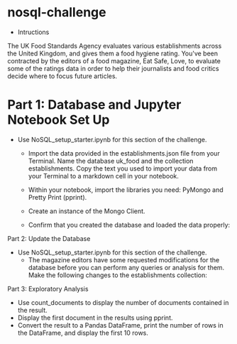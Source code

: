 # nosql-challenge
- Intructions

The UK Food Standards Agency evaluates various establishments across the United Kingdom, and gives them a food hygiene rating. You've been contracted by the editors of a food magazine, Eat Safe, Love, to evaluate some of the ratings data in order to help their journalists and food critics decide where to focus future articles.


# Part 1: Database and Jupyter Notebook Set Up 
- Use NoSQL_setup_starter.ipynb for this section of the challenge.

  	- Import the data provided in the establishments.json file from your Terminal. Name the database uk_food and the collection establishments. Copy the text you used 	     to import your data from your Terminal to a markdown cell in your notebook.

	- Within your notebook, import the libraries you need: PyMongo and Pretty Print (pprint).

	- Create an instance of the Mongo Client.

	-  Confirm that you created the database and loaded the data properly:


Part 2: Update the Database

- Use NoSQL_setup_starter.ipynb for this section of the challenge.
	- The magazine editors have some requested modifications for the database before you can perform any queries or analysis for them. Make the following changes to 	   the establishments collection:

Part 3: Exploratory Analysis
- Use count_documents to display the number of documents contained in the result.
- Display the first document in the results using pprint.
- Convert the result to a Pandas DataFrame, print the number of rows in the DataFrame, and display the first 10 rows.
